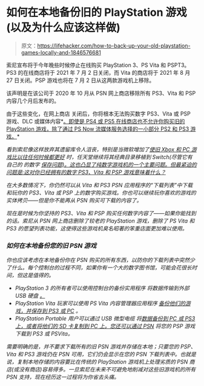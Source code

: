 # 如何在本地备份旧的 PlayStation 游戏(以及为什么应该这样做)

> 原文：<https://lifehacker.com/how-to-back-up-your-old-playstation-games-locally-and-1846576681>

索尼宣布将于今年晚些时候停止在线购买 PlayStation 3、PS Vita 和 PSPT3。PS3 的在线商店将于 2021 年 7 月 2 日关闭，而 Vita 的商店将于 2021 年 8 月 27 日关闭。PSP 游戏也将在 7 月 2 日从这两款游戏机上移除。



该声明是在该公司于 2020 年 10 月从 PSN 网上商店移除所有 PS3、Vita 和 PSP 内容几个月后发布的。

由于这些变化，在网上商店 关闭后，你将根本无法购买数字 PS3、Vita 或 PSP 游戏、DLC 或媒体内容*[。即使是 PS4 或 PS5 在线商店也不允许你购买旧的 PlayStation 游戏，除了通过 PS Now 流媒体服务选择的一小部分 PS2 和 PS3 游戏。](https://twitter.com/Wario64/status/1376587498185400324?s=20)*

*看到索尼像这样放弃其遗留库令人沮丧，特别是当微软增加了[使旧 Xbox 和 PC 游戏比以往任何时候都更好](https://lifehacker.com/use-fps-boost-to-enhance-older-games-on-your-xbox-serie-1846300522) 时，任天堂继续将其经典目录移植到 Switch(尽管它有自己的 的数字 [保存问题)。这也凸显了纯数字游戏机的一个主要问题。但最紧迫的问题是:这对你已经拥有的数字 PS3、Vita 和 PSP 游戏意味着什么？](https://lifehacker.com/buy-and-play-these-super-mario-games-before-they-go-awa-1846389380)*

*在大多数情况下，你仍然可以从 Vita 和 PS3 PSN 应用程序的“下载列表”中下载和玩你的 PS3、Vita 或 PSP 上的数字购买游戏。你也可以继续玩你喜欢的游戏的实体拷贝——但是你不能再从 PSN 购买可下载的内容了。*

*现在是时候为你坚持的 PS3、Vita 和 PSP 购买任何数字内容了——如果你能找到的话。索尼从 PSN 网上商店删除了较老的 PlayStation 游戏，删除了 PS Vita 和 PS3 的愿望列表功能，这使得这些游戏机臭名昭著的笨重店面更加难以使用。*

### ***如何在本地备份您的旧 PSN 游戏***

*你也应该考虑在本地备份你在 PSN 购买的所有东西，以防你的下载列表中突然少了什么。每个控制台的过程不同，如果你有一个大的数字图书馆，可能会花很长时间，但这是值得的。*

*   *PlayStation 3 的所有者可以使用控制台的备份实用程序 将数据传输到外部 USB 硬盘 [。](https://support.playstation.com/s/article/PS3-Backup-Utility?language=en_US#:~:text=Using%20the%20Backup%20Utility,and%20press%20the%20X%20button.&text=Back%20up%20all%20data%20from,to%20an%20external%20storage%20device.)*
*   *PlayStation Vita 玩家可以使用 PS Vita 内容管理器应用程序 [备份他们的游戏，并保存到 PS3 或 PC](https://www.guidingtech.com/23000/back-up-data-from-digital-ps-vita-games) 。*
*   *PlayStation Portable 用户可以通过 USB 微型电缆 将[数据备份到 PC 或 PS3 上，或者将他们的 SD 卡复制到 PC 上。您还可以通过 PSN](https://manuals.playstation.net/document/en/psp/current/video/msset.html) 将您的 PSP 游戏下载到 PS3 或 PSVita。*

*需要明确的是，并不要求下载所有的旧 PSN 游戏并存储在本地；只要您的 PSP、Vita 和 PS3 游戏仍在 PSN 可用，它们仍会显示在您的 PSN 下载列表中。也就是说，复制本地存储的内容要比在传统的 PlayStation 游戏机上处理劣质的 PSN 商店(或没有商店)容易得多。一旦索尼在未来不可避免地削减对这些旧游戏机的所有 PSN 支持，现在经历这一过程将为你省去头痛。*